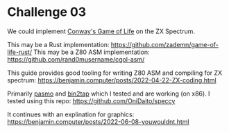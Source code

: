 # Challenge 03

We could implement [Conway's Game of Life](https://en.wikipedia.org/wiki/Conway%27s_Game_of_Life) on the ZX Spectrum.

This may be a Rust implementation: https://github.com/zademn/game-of-life-rust/
This may be a Z80 ASM implementation: https://github.com/rand0musername/cgol-asm/

This guide provides good tooling for writing Z80 ASM and compiling for ZX spectrum:
https://benjamin.computer/posts/2022-04-22-ZX-coding.html

Primarily [pasmo](https://pasmo.speccy.org/) and [bin2tap](https://sourceforge.net/p/zxspectrumutils/wiki/bin2tap/) which I tested and are working (on x86). I tested using this repo: https://github.com/OniDaito/speccy


It continues with an explination for graphics:
https://benjamin.computer/posts/2022-06-08-youwouldnt.html
